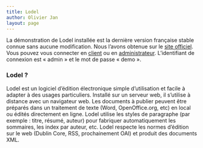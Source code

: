 ```yaml
---
title: Lodel
author: Olivier Jan
layout: page
--- 
```


La démonstration de Lodel installée est la dernière version française stable connue sans aucune modification. Nous l’avons obtenue sur le [site officiel][1]. Vous pouvez vous connecter en [client][2] ou en [administrateur][3]. L’identifiant de connexion est « admin » et le mot de passe « demo ».

### Lodel ?

 [1]: http://www.lodel.org/
 [2]: http://demo.cms-fr.net/lodel/
 [3]: http://demo.cms-fr.net/lodel/lodel/admin/

Lodel est un logiciel d’édition électronique simple d’utilisation et facile à adapter à des usages particuliers. Installé sur un serveur web, il s’utilise à distance avec un navigateur web. Les documents à publier peuvent être préparés dans un traitement de texte (Word, OpenOffice.org, etc) en local ou édités directement en ligne. Lodel utilise les styles de paragraphe (par exemple : titre, résumé, auteur) pour fabriquer automatiquement les sommaires, les index par auteur, etc. Lodel respecte les normes d’édition sur le web (Dublin Core, RSS, prochainement OAI) et produit des documents XML.